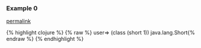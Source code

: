 ### Example 0
[permalink](#example-0)

{% highlight clojure %}
{% raw %}
user=> (class (short 1))
java.lang.Short{% endraw %}
{% endhighlight %}


